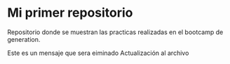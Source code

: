 # Mi primer repositorio

Repositorio donde se muestran las practicas realizadas en el bootcamp de 
generation.

Este es un mensaje que sera eiminado
Actualización al archivo

